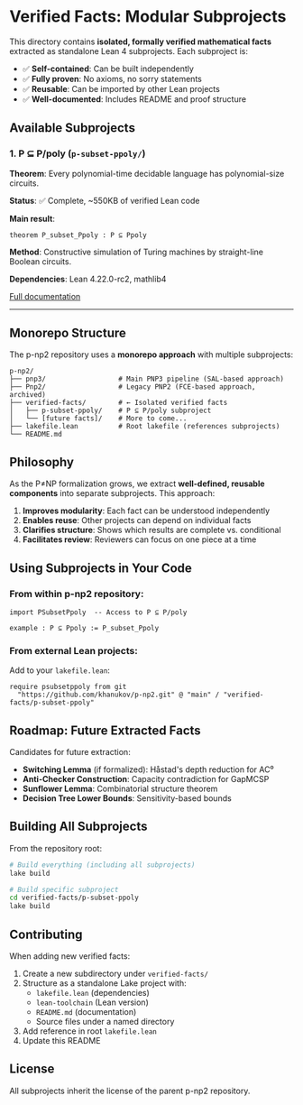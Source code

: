 # Verified Facts: Modular Subprojects

This directory contains **isolated, formally verified mathematical facts** extracted as standalone Lean 4 subprojects. Each subproject is:

- ✅ **Self-contained**: Can be built independently
- ✅ **Fully proven**: No axioms, no sorry statements
- ✅ **Reusable**: Can be imported by other Lean projects
- ✅ **Well-documented**: Includes README and proof structure

## Available Subprojects

### 1. P ⊆ P/poly (`p-subset-ppoly/`)

**Theorem**: Every polynomial-time decidable language has polynomial-size circuits.

**Status**: ✅ Complete, ~550KB of verified Lean code

**Main result**:
```lean
theorem P_subset_Ppoly : P ⊆ Ppoly
```

**Method**: Constructive simulation of Turing machines by straight-line Boolean circuits.

**Dependencies**: Lean 4.22.0-rc2, mathlib4

[Full documentation](./p-subset-ppoly/README.md)

---

## Monorepo Structure

The p-np2 repository uses a **monorepo approach** with multiple subprojects:

```
p-np2/
├── pnp3/                  # Main PNP3 pipeline (SAL-based approach)
├── Pnp2/                  # Legacy PNP2 (FCE-based approach, archived)
├── verified-facts/        # ← Isolated verified facts
│   ├── p-subset-ppoly/    # P ⊆ P/poly subproject
│   └── [future facts]/    # More to come...
├── lakefile.lean          # Root lakefile (references subprojects)
└── README.md
```

## Philosophy

As the P≠NP formalization grows, we extract **well-defined, reusable components** into separate subprojects. This approach:

1. **Improves modularity**: Each fact can be understood independently
2. **Enables reuse**: Other projects can depend on individual facts
3. **Clarifies structure**: Shows which results are complete vs. conditional
4. **Facilitates review**: Reviewers can focus on one piece at a time

## Using Subprojects in Your Code

### From within p-np2 repository:

```lean
import PSubsetPpoly  -- Access to P ⊆ P/poly

example : P ⊆ Ppoly := P_subset_Ppoly
```

### From external Lean projects:

Add to your `lakefile.lean`:
```lean
require psubsetppoly from git
  "https://github.com/khanukov/p-np2.git" @ "main" / "verified-facts/p-subset-ppoly"
```

## Roadmap: Future Extracted Facts

Candidates for future extraction:

- **Switching Lemma** (if formalized): Håstad's depth reduction for AC⁰
- **Anti-Checker Construction**: Capacity contradiction for GapMCSP
- **Sunflower Lemma**: Combinatorial structure theorem
- **Decision Tree Lower Bounds**: Sensitivity-based bounds

## Building All Subprojects

From the repository root:

```bash
# Build everything (including all subprojects)
lake build

# Build specific subproject
cd verified-facts/p-subset-ppoly
lake build
```

## Contributing

When adding new verified facts:

1. Create a new subdirectory under `verified-facts/`
2. Structure as a standalone Lake project with:
   - `lakefile.lean` (dependencies)
   - `lean-toolchain` (Lean version)
   - `README.md` (documentation)
   - Source files under a named directory
3. Add reference in root `lakefile.lean`
4. Update this README

## License

All subprojects inherit the license of the parent p-np2 repository.
